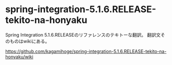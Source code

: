 # spring-integration-5.1.6.RELEASE-tekito-na-honyaku

Spring Integration 5.1.6.RELEASEのリファレンスのテキトーな翻訳。 翻訳文そのものはwikiにある。

https://github.com/kagamihoge/spring-integration-5.1.6.RELEASE-tekito-na-honyaku/wiki
